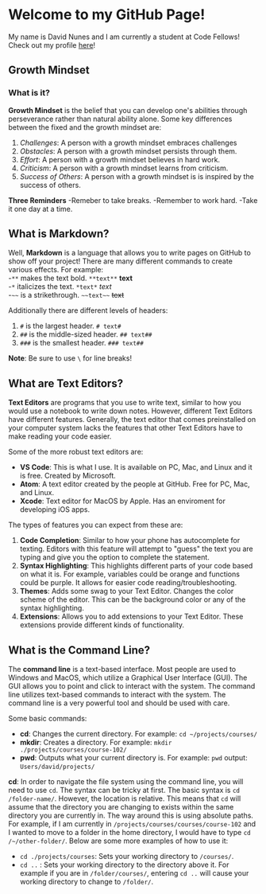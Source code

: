 # Welcome to my GitHub Page!
My name is David Nunes and I am currently a student at Code Fellows!
Check out my profile [here](https://github.com/david-nunes)!

## Growth Mindset
### What is it?
**Growth Mindset** is the belief that you can develop one's abilities through perseverance rather than natural ability alone.
Some key differences between the fixed and the growth mindset are:
1. *Challenges*: A person with a growth mindset embraces challenges
1. *Obstacles*: A person with a growth mindset persists through them.
1. *Effort*: A person with a growth mindset believes in hard work.
1. *Criticism*: A person with a growth mindset learns from criticism.
1. *Success of Others*: A person with a growth mindset is is inspired by the success of others.

**Three Reminders**
-Remeber to take breaks.
-Remember to work hard. 
-Take it one day at a time. 

## What is Markdown? 

Well, **Markdown** is a language that allows you to write pages on GitHub to show off your project!
There are many different commands to create various effects. For example:\
-`**` makes the text bold. `**text**` **text**\
-`*` italicizes the text. `*text*` *text*\
-`~~` is a strikethrough. `~~text~~` ~~text~~

Additionally there are different levels of headers:
1. `#` is the largest header. `# text#`
1. `##` is the middle-sized header. `## text##`
1. `###` is the smallest header. `### text##`

**Note**: Be sure to use `\` for line breaks!

## What are Text Editors?
**Text Editors** are programs that you use to write text, similar to how you would use a notebook to write down notes. However, different Text Editors have different features. Generally, the text editor that comes preinstalled on your computer system lacks the features that other Text Editors have to make reading your code easier.

Some of the more robust text editors are:
- **VS Code**: This is what I use. It is available on PC, Mac, and Linux and it is free. Created by Microsoft.
- **Atom**: A text editor created by the people at GitHub. Free for PC, Mac, and Linux.
- **Xcode**: Text editor for MacOS by Apple. Has an enviroment for developing iOS apps.

The types of features you can expect from these are:
1. **Code Completion**: Similar to how your phone has autocomplete for texting. Editors with this feature will attempt to "guess" the text you are typing and give you the option to complete the statement.
1. **Syntax Highlighting**: This highlights different parts of your code based on what it is. For example, variables could be orange and functions could be purple. It allows for easier code reading/troubleshooting.
1. **Themes**: Adds some swag to your Text Editor. Changes the color scheme of the editor. This can be the background color or any of the syntax highlighting.
1. **Extensions**: Allows you to add extensions to your Text Editor. These extensions provide different kinds of functionality.

## What is the Command Line?

The **command line** is a text-based interface. Most people are used to Windows and MacOS, which utilize a Graphical User Interface (GUI). The GUI allows you to point and click to interact with the system. The command line utilizes text-based commands to interact with the system. The command line is a very powerful tool and should be used with care.

Some basic commands:
- **cd**: Changes the current directory. For example: `cd ~/projects/courses/`
- **mkdir**: Creates a directory. For example: `mkdir ./projects/courses/course-102/`
- **pwd**: Outputs what your current directory is. For example: `pwd` output: `Users/david/projects/`

**cd**: In order to navigate the file system using the command line, you will need to use `cd`. The syntax can be tricky at first. The basic syntax is `cd /folder-name/`. However, the location is relative. This means that `cd` will assume that the directory you are changing to exists within the same directory you are currently in. The way around this is using absolute paths. For example, if I am currently in `/projects/courses/courses/course-102` and I wanted to move to a folder in the home directory, I would have to type `cd /~/other-folder/`. Below are some more examples of how to use it:
- `cd ./projects/courses`: Sets your working directory to `/courses/`. 
- `cd ..` : Sets your working directory to the directory above it. For example if you are in `/folder/courses/`, entering `cd ..` will cause your working directory to change to `/folder/`. 






